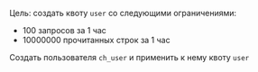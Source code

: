 Цель: создать квоту `user` со следующими ограничениями:
- 100 запросов за 1 час
- 10000000 прочитанных строк за 1 час

Создать пользователя `ch_user` и применить к нему квоту `user`
